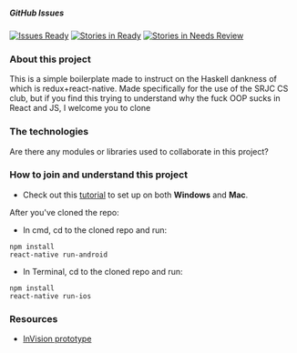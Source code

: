 ##### GitHub Issues
[![Issues Ready]][Waffle.io] [![Stories in Ready][Issues In Progress]][Waffle.io] [![Stories in Needs Review][Issues Needs Review]][Waffle.io]

### About this project
This is a simple boilerplate made to instruct on the Haskell dankness of which is redux+react-native. 
Made specifically for the use of the SRJC CS club, but if you find this trying to understand why the fuck 
OOP sucks in React and JS, I welcome you to clone
### The technologies
Are there any modules or libraries used to collaborate in this project?
### How to join and understand this project

- Check out this [tutorial][Tutorial] to set up on both **Windows** and **Mac**.

After you've cloned the repo:
- In cmd, cd to the cloned repo and run:

```
npm install
react-native run-android
```

- In Terminal, cd to the cloned repo and run:

```
npm install
react-native run-ios
```

### Resources

- [InVision prototype](https://invis.io/K8AX0FZBN)

[Waffle.io]:https://waffle.io/SRJC-Computer-Science-Club/cs-app-react-native
[Issues Ready]:https://badge.waffle.io/SRJC-Computer-Science-Club/cs-app-react-native.png?label=ready&title=Ready
[Issues In Progress]:https://badge.waffle.io/SRJC-Computer-Science-Club/cs-app-react-native.png?label=in+progress&title=In-Progress
[Issues Needs Review]:https://badge.waffle.io/SRJC-Computer-Science-Club/cs-app-react-native.png?label=needs+review&title=Needs+Review

[Tutorial]:https://facebook.github.io/react-native/docs/getting-started.html
